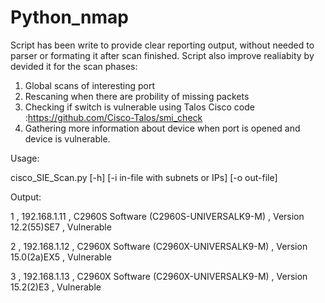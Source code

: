 # Python_nmap
Script has been  write to provide clear reporting output, without needed to parser or formating it after scan finished. Script also improve realiabity by devided it for the scan phases:

1. Global scans of interesting port
2. Rescaning when there are probility of missing packets
3. Checking if switch is vulnerable using Talos Cisco code :https://github.com/Cisco-Talos/smi_check
4. Gathering more information about device when port is opened and device is vulnerable.


Usage:

 cisco_SIE_Scan.py [-h] [-i in-file with subnets or IPs] [-o out-file]

Output:

1 , 192.168.1.11 , C2960S Software (C2960S-UNIVERSALK9-M) , Version 12.2(55)SE7 , Vulnerable

2 , 192.168.1.12 , C2960X Software (C2960X-UNIVERSALK9-M) , Version 15.0(2a)EX5 , Vulnerable

3 , 192.168.1.13 , C2960X Software (C2960X-UNIVERSALK9-M) , Version 15.2(2)E3 , Vulnerable
